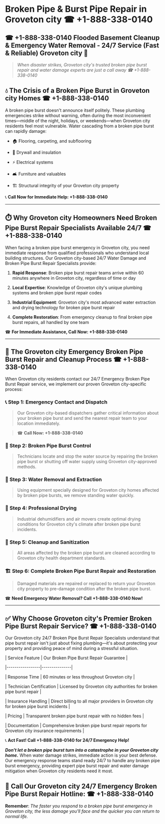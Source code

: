# Broken Pipe & Burst Pipe Repair in Groveton city ☎ +1-888-338-0140  
## ☎ +1-888-338-0140 Flooded Basement Cleanup & Emergency Water Removal - 24/7 Service (Fast & Reliable) Groveton city 🚨  

> *When disaster strikes, Groveton city's trusted broken pipe burst repair and water damage experts are just a call away ☎ +1-888-338-0140*  

## 💧 The Crisis of a Broken Pipe Burst in Groveton city Homes ☎ +1-888-338-0140  

A broken pipe burst doesn't announce itself politely. These plumbing emergencies strike without warning, often during the most inconvenient times—middle of the night, holidays, or weekends—when Groveton city residents feel most vulnerable. Water cascading from a broken pipe burst can rapidly damage:  

* 🏠 Flooring, carpeting, and subflooring  
* 🧱 Drywall and insulation  
* ⚡ Electrical systems  
* 🛋️ Furniture and valuables  
* 🏗️ Structural integrity of your Groveton city property  

📞 **Call Now for Immediate Help: +1-888-338-0140**  

---  

## ⏱️ Why Groveton city Homeowners Need Broken Pipe Burst Repair Specialists Available 24/7 ☎ +1-888-338-0140  

When facing a broken pipe burst emergency in Groveton city, you need immediate response from qualified professionals who understand local building structures. Our Groveton city-based 24/7 Water Damage and Broken Pipe Burst Repair Specialists provide:  

1. **Rapid Response**: Broken pipe burst repair teams arrive within 60 minutes anywhere in Groveton city, regardless of time or day  
2. **Local Expertise**: Knowledge of Groveton city's unique plumbing systems and broken pipe burst repair codes  
3. **Industrial Equipment**: Groveton city's most advanced water extraction and drying technology for broken pipe burst repair  
4. **Complete Restoration**: From emergency cleanup to final broken pipe burst repairs, all handled by one team  

☎ **For Immediate Assistance, Call Now: +1-888-338-0140**  

---  

## 🔧 The Groveton city Emergency Broken Pipe Burst Repair and Cleanup Process ☎ +1-888-338-0140  

When Groveton city residents contact our 24/7 Emergency Broken Pipe Burst Repair service, we implement our proven Groveton city-specific process:  

### 📞 Step 1: Emergency Contact and Dispatch  
> Our Groveton city-based dispatchers gather critical information about your broken pipe burst and send the nearest repair team to your location immediately.  
> ☎ **Call Now: +1-888-338-0140**  

### 🚿 Step 2: Broken Pipe Burst Control  
> Technicians locate and stop the water source by repairing the broken pipe burst or shutting off water supply using Groveton city-approved methods.  

### 🌊 Step 3: Water Removal and Extraction  
> Using equipment specially designed for Groveton city homes affected by broken pipe bursts, we remove standing water quickly.  

### 💨 Step 4: Professional Drying  
> Industrial dehumidifiers and air movers create optimal drying conditions for Groveton city's climate after broken pipe burst incidents.  

### 🧼 Step 5: Cleanup and Sanitization  
> All areas affected by the broken pipe burst are cleaned according to Groveton city health department standards.  

### 🏗️ Step 6: Complete Broken Pipe Burst Repair and Restoration  
> Damaged materials are repaired or replaced to return your Groveton city property to pre-damage condition after the broken pipe burst.  

☎ **Need Emergency Water Removal? Call +1-888-338-0140 Now!**  

---  

## ✅ Why Choose Groveton city's Premier Broken Pipe Burst Repair Service? ☎ +1-888-338-0140  

Our Groveton city 24/7 Broken Pipe Burst Repair Specialists understand that pipe burst repair isn't just about fixing plumbing—it's about protecting your property and providing peace of mind during a stressful situation.  

| Service Feature | Our Broken Pipe Burst Repair Guarantee |  
|-----------------|---------------|  
| Response Time | 60 minutes or less throughout Groveton city |  
| Technician Certification | Licensed by Groveton city authorities for broken pipe burst repair |  
| Insurance Handling | Direct billing to all major providers in Groveton city for broken pipe burst incidents |  
| Pricing | Transparent broken pipe burst repair with no hidden fees |  
| Documentation | Comprehensive broken pipe burst repair reports for Groveton city insurance requirements |  

📞 **Act Fast! Call +1-888-338-0140 for 24/7 Emergency Help!**  

***Don't let a broken pipe burst turn into a catastrophe in your Groveton city home.*** When water damage strikes, immediate action is your best defense. Our emergency response teams stand ready 24/7 to handle any broken pipe burst emergency, providing expert pipe burst repair and water damage mitigation when Groveton city residents need it most.  

## 📱 Call Our Groveton city 24/7 Emergency Broken Pipe Burst Repair Hotline: ☎ +1-888-338-0140  

**Remember**: *The faster you respond to a broken pipe burst emergency in Groveton city, the less damage you'll face and the quicker you can return to normal life.*